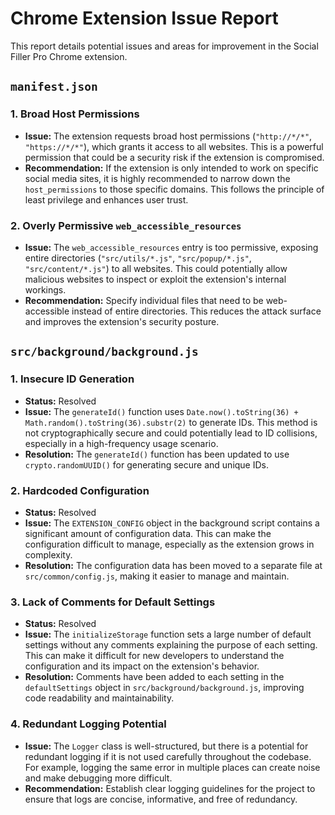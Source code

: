 # Chrome Extension Issue Report

This report details potential issues and areas for improvement in the Social Filler Pro Chrome extension.

## `manifest.json`

### 1. Broad Host Permissions

*   **Issue:** The extension requests broad host permissions (`"http://*/*"`, `"https://*/*"`), which grants it access to all websites. This is a powerful permission that could be a security risk if the extension is compromised.
*   **Recommendation:** If the extension is only intended to work on specific social media sites, it is highly recommended to narrow down the `host_permissions` to those specific domains. This follows the principle of least privilege and enhances user trust.

### 2. Overly Permissive `web_accessible_resources`

*   **Issue:** The `web_accessible_resources` entry is too permissive, exposing entire directories (`"src/utils/*.js"`, `"src/popup/*.js"`, `"src/content/*.js"`) to all websites. This could potentially allow malicious websites to inspect or exploit the extension's internal workings.
*   **Recommendation:** Specify individual files that need to be web-accessible instead of entire directories. This reduces the attack surface and improves the extension's security posture.

## `src/background/background.js`

### 1. Insecure ID Generation

*   **Status:** Resolved
*   **Issue:** The `generateId()` function uses `Date.now().toString(36) + Math.random().toString(36).substr(2)` to generate IDs. This method is not cryptographically secure and could potentially lead to ID collisions, especially in a high-frequency usage scenario.
*   **Resolution:** The `generateId()` function has been updated to use `crypto.randomUUID()` for generating secure and unique IDs.

### 2. Hardcoded Configuration

*   **Status:** Resolved
*   **Issue:** The `EXTENSION_CONFIG` object in the background script contains a significant amount of configuration data. This can make the configuration difficult to manage, especially as the extension grows in complexity.
*   **Resolution:** The configuration data has been moved to a separate file at `src/common/config.js`, making it easier to manage and maintain.

### 3. Lack of Comments for Default Settings

*   **Status:** Resolved
*   **Issue:** The `initializeStorage` function sets a large number of default settings without any comments explaining the purpose of each setting. This can make it difficult for new developers to understand the configuration and its impact on the extension's behavior.
*   **Resolution:** Comments have been added to each setting in the `defaultSettings` object in `src/background/background.js`, improving code readability and maintainability.

### 4. Redundant Logging Potential

*   **Issue:** The `Logger` class is well-structured, but there is a potential for redundant logging if it is not used carefully throughout the codebase. For example, logging the same error in multiple places can create noise and make debugging more difficult.
*   **Recommendation:** Establish clear logging guidelines for the project to ensure that logs are concise, informative, and free of redundancy.
